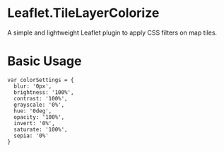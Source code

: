 # Leaflet.TileLayerColorize
A simple and lightweight Leaflet plugin to apply CSS filters on map tiles.

# Basic Usage
    var colorSettings = {
      blur: '0px',
      brightness: '100%',
      contrast: '100%',
      grayscale: '0%',
      hue: '0deg',
      opacity: '100%',
      invert: '0%',
      saturate: '100%',
      sepia: '0%'
    }
